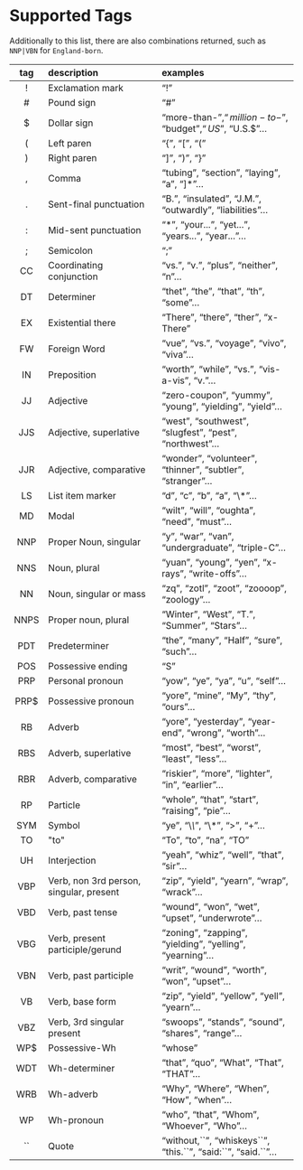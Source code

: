 Supported Tags
=================

Additionally to this list, there are also combinations returned, such as `NNP|VBN` for `England-born`.

| tag | description | examples |
| :-: | :---------- | :------- |
| ! | Exclamation mark | “!” |
| # | Pound sign | “#” |
| $ | Dollar sign | “more-than-$”, “million-to-$”, “budget$”, “US$”, “U.S.$”… |
| ( | Left paren | “{”, “[”, “(” |
| ) | Right paren | “]”, “)”, “}” |
| , | Comma | “tubing”, “section”, “laying”, “a”, “]\*”… |
| . | Sent-final punctuation | “B.”, “insulated”, “J.M.”, “outwardly”, “liabilities”… |
| : | Mid-sent punctuation | “\*”, “your...”, “yet...”, “years...”, “year...”… |
| ; | Semicolon | “;” |
| CC | Coordinating conjunction | “vs.”, “v.”, “plus”, “neither”, “n”… |
| DT | Determiner | “thet”, “the”, “that”, “th”, “some”… |
| EX | Existential there | “There”, “there”, “ther”, “x-There” |
| FW | Foreign Word | “vue”, “vs.”, “voyage”, “vivo”, “viva”… |
| IN | Preposition | “worth”, “while”, “vs.”, “vis-a-vis”, “v.”… |
| JJ | Adjective | “zero-coupon”, “yummy”, “young”, “yielding”, “yield”… |
| JJS | Adjective, superlative | “west”, “southwest”, “slugfest”, “pest”, “northwest”… |
| JJR | Adjective, comparative | “wonder”, “volunteer”, “thinner”, “subtler”, “stranger”… |
| LS | List item marker | “d”, “c”, “b”, “a”, “\\*”… |
| MD | Modal | “wilt”, “will”, “oughta”, “need”, “must”… |
| NNP | Proper Noun, singular | “y”, “war”, “van”, “undergraduate”, “triple-C”… |
| NNS | Noun, plural | “yuan”, “young”, “yen”, “x-rays”, “write-offs”… |
| NN | Noun, singular or mass | “zq”, “zotl”, “zoot”, “zoooop”, “zoology”… |
| NNPS | Proper noun, plural | “Winter”, “West”, “T.”, “Summer”, “Stars”… |
| PDT | Predeterminer | “the”, “many”, “Half”, “sure”, “such”… |
| POS | Possessive ending | “S” |
| PRP | Personal pronoun | “yow”, “ye”, “ya”, “u”, “self”… |
| PRP$ | Possessive pronoun | “yore”, “mine”, “My”, “thy”, “ours”… |
| RB | Adverb | “yore”, “yesterday”, “year-end”, “wrong”, “worth”… |
| RBS | Adverb, superlative | “most”, “best”, “worst”, “least”, “less”… |
| RBR | Adverb, comparative | “riskier”, “more”, “lighter”, “in”, “earlier”… |
| RP | Particle | “whole”, “that”, “start”, “raising”, “pie”… |
| SYM | Symbol | “ye”, “\\*\\*”, “\\*”, “>”, “+”… |
| TO | "to" | “To”, “to”, “na”, “TO” |
| UH | Interjection | “yeah”, “whiz”, “well”, “that”, “sir”… |
| VBP | Verb, non 3rd person, singular, present | “zip”, “yield”, “yearn”, “wrap”, “wrack”… |
| VBD | Verb, past tense | “wound”, “won”, “wet”, “upset”, “underwrote”… |
| VBG | Verb, present participle/gerund | “zoning”, “zapping”, “yielding”, “yelling”, “yearning”… |
| VBN | Verb, past participle | “writ”, “wound”, “worth”, “won”, “upset”… |
| VB | Verb, base form | “zip”, “yield”, “yellow”, “yell”, “yearn”… |
| VBZ | Verb, 3rd singular present | “swoops”, “stands”, “sound”, “shares”, “range”… |
| WP$ | Possessive-Wh | “whose” |
| WDT | Wh-determiner | “that”, “quo”, “What”, “That”, “THAT”… |
| WRB | Wh-adverb | “Why”, “Where”, “When”, “How”, “when”… |
| WP | Wh-pronoun | “who”, “that”, “Whom”, “Whoever”, “Who”… |
| \`\` | Quote | “without,\`\`”, “whiskeys\`\`”, “this.\`\`”, “said:\`\`”, “said.\`\`”… |.
